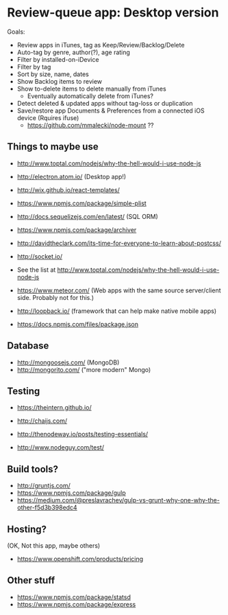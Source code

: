 # Review-queue app: Desktop version

Goals:

* Review apps in iTunes, tag as Keep/Review/Backlog/Delete
* Auto-tag by genre, author(?), age rating
* Filter by installed-on-iDevice
* Filter by tag
* Sort by size, name, dates
* Show Backlog items to review
* Show to-delete items to delete manually from iTunes
    * Eventually automatically delete from iTunes?
* Detect deleted & updated apps without tag-loss or duplication
* Save/restore app Documents & Preferences from a connected iOS device (Rquires ifuse)
    * https://github.com/mmalecki/node-mount ??


## Things to maybe use

* http://www.toptal.com/nodejs/why-the-hell-would-i-use-node-js

* http://electron.atom.io/ (Desktop app!)
* http://wix.github.io/react-templates/
* https://www.npmjs.com/package/simple-plist
* http://docs.sequelizejs.com/en/latest/ (SQL ORM)
* https://www.npmjs.com/package/archiver
* http://davidtheclark.com/its-time-for-everyone-to-learn-about-postcss/


* http://socket.io/


* See the list at http://www.toptal.com/nodejs/why-the-hell-would-i-use-node-js
* https://www.meteor.com/ (Web apps with the same source server/client side.  Probably not for this.)
* http://loopback.io/ (framework that can help make native mobile apps)

* https://docs.npmjs.com/files/package.json

## Database

* http://mongoosejs.com/ (MongoDB)
* http://mongorito.com/ ("more modern" Mongo)

## Testing

* https://theintern.github.io/
* http://chaijs.com/

* http://thenodeway.io/posts/testing-essentials/
* http://www.nodeguy.com/test/

## Build tools?

* http://gruntjs.com/
* https://www.npmjs.com/package/gulp
* https://medium.com/@preslavrachev/gulp-vs-grunt-why-one-why-the-other-f5d3b398edc4


## Hosting?

(OK, Not this app, maybe others)

* https://www.openshift.com/products/pricing

## Other stuff

* https://www.npmjs.com/package/statsd
* https://www.npmjs.com/package/express
